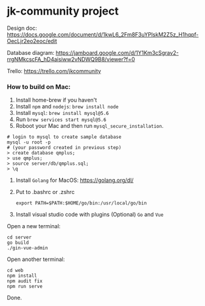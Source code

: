 # jk-community project

Design doc: https://docs.google.com/document/d/1kwL6_2Fm8F3uYPlskM2Z5z_H1hqpf-OecLjr2eo2eoc/edit

Database diagram: https://jamboard.google.com/d/1Y1Km3cSgrav2-rrgNMkcscFA_hD4aisiww2vNDWQ9B8/viewer?f=0

Trello: https://trello.com/jkcommunity 

### How to build on Mac:

1. Install home-brew if you haven't
2. Install `npm` and `nodejs`: `brew install node`
3. Install `mysql`: `brew install mysql@5.6`
1. Run `brew services start mysql@5.6`
1. Roboot your Mac and then run `mysql_secure_installation`.

```shell
# login to mysql to create sample database
mysql -u root -p
# (your password created in previous step)
> create database qmplus;
> use qmplus;
> source server/db/qmplus.sql;
> \q
```

<!--
```shell
brew services start mysql@5.6
mysqladmin -u root password Aa@6447985
# login to mysql to create sample database
mysql -u root -p
Aa@6447985
> create database qmplus;
> use qmplus;
> source server/db/qmplus.sql;
> \q
```
-->



1. Install `Golang` for MacOS: https://golang.org/dl/

2. Put to .bashrc or .zshrc

   `export PATH=$PATH:$HOME/go/bin:/usr/local/go/bin`

3. Install visual studio code with plugins (Optional)
   `Go` and `Vue`

Open a new terminal:

```shell
cd server
go build
./gin-vue-admin
```

Open another terminal:

```shell
cd web
npm install
npm audit fix
npm run serve
```

Done.

